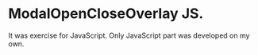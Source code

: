 # ModalOpenCloseOverlay JS. 
It was exercise for JavaScript. Only JavaScript part was developed on my own.
